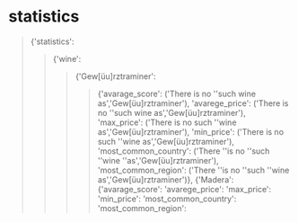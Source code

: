 # statistics #

> {'statistics':
>> {'wine':
>>> {'Gew[üu]rztraminer':
>>>> {'avarage_score': ('There is no ''such wine as','Gew[üu]rztraminer'),
>>>>'avarege_price': ('There is no ''such wine as','Gew[üu]rztraminer'),
>>>>'max_price': ('There is no such ''wine as','Gew[üu]rztraminer'),
>>>>'min_price': ('There is no such ''wine as','Gew[üu]rztraminer'),
>>>> 'most_common_country': ('There ''is no ''such ''wine ''as','Gew[üu]rztraminer'),
>>>>'most_common_region': ('There ''is no ''such ''wine as','Gew[üu]rztraminer')},
>>> {'Madera':
>>>> {'avarage_score':
>>>>'avarege_price':
>>>>'max_price': 
>>>>'min_price': 
>>>> 'most_common_country':
>>>>'most_common_region':




